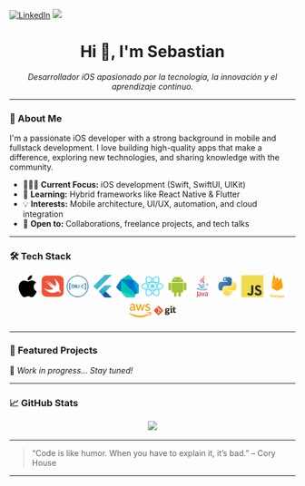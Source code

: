[![LinkedIn](https://img.shields.io/badge/LinkedIn-%230077B5.svg?logo=linkedin&logoColor=white)](https://linkedin.com/in/iscrozo)
[![](https://visitcount.itsvg.in/api?id=iscrozo&icon=0&color=0)](https://visitcount.itsvg.in)

<h1 align="center">Hi 👋, I'm Sebastian</h1>

<p align="center">
  <em>Desarrollador iOS apasionado por la tecnología, la innovación y el aprendizaje continuo.</em>
</p>

---

### 🚀 About Me

I'm a passionate iOS developer with a strong background in mobile and fullstack development. I love building high-quality apps that make a difference, exploring new technologies, and sharing knowledge with the community.

- 🧑🏻‍💻 **Current Focus:** iOS development (Swift, SwiftUI, UIKit)
- 🌱 **Learning:** Hybrid frameworks like React Native & Flutter
- 💡 **Interests:** Mobile architecture, UI/UX, automation, and cloud integration
- 🤝 **Open to:** Collaborations, freelance projects, and tech talks

---

### 🛠️ Tech Stack
<p align="center">
  <img src="https://github.com/devicons/devicon/blob/master/icons/apple/apple-original.svg" title="iOS" alt="iOS" width="40" height="40"/>
  <img src="https://github.com/devicons/devicon/blob/master/icons/swift/swift-original.svg" title="Swift" alt="Swift" width="40" height="40"/>
  <img src="https://github.com/devicons/devicon/blob/master/icons/objectivec/objectivec-plain.svg" title="Objective-C" alt="Objective-C" width="40" height="40"/>
  <img src="https://github.com/devicons/devicon/blob/master/icons/flutter/flutter-original.svg" title="Flutter" alt="Flutter" width="40" height="40"/>
  <img src="https://github.com/devicons/devicon/blob/master/icons/dart/dart-original.svg" title="Dart" alt="Dart" width="40" height="40"/>
  <img src="https://github.com/devicons/devicon/blob/master/icons/react/react-original.svg" title="React Native" alt="React Native" width="40" height="40"/>
  <img src="https://github.com/devicons/devicon/blob/master/icons/android/android-original.svg" title="Android" alt="Android" width="40" height="40"/>
  <img src="https://github.com/devicons/devicon/blob/master/icons/java/java-original-wordmark.svg" title="Java" alt="Java" width="40" height="40"/>
  <img src="https://github.com/devicons/devicon/blob/master/icons/python/python-original.svg" title="Python" alt="Python" width="40" height="40"/>
  <img src="https://github.com/devicons/devicon/blob/master/icons/javascript/javascript-original.svg" title="JavaScript" alt="JavaScript" width="40" height="40"/>
  <img src="https://github.com/devicons/devicon/blob/master/icons/firebase/firebase-plain-wordmark.svg" title="Firebase" alt="Firebase" width="40" height="40"/>
  <img src="https://github.com/devicons/devicon/blob/master/icons/amazonwebservices/amazonwebservices-plain-wordmark.svg" title="AWS" alt="AWS" width="40" height="40"/>
  <img src="https://github.com/devicons/devicon/blob/master/icons/git/git-original-wordmark.svg" title="Git" alt="Git" width="40" height="40"/>
</p>
</p>

---

### 🌟 Featured Projects

🚧 *Work in progress... Stay tuned!*

---

### 📈 GitHub Stats

<p align="center">
  <img src="https://github-readme-stats.vercel.app/api?username=iscrozo&show_icons=true&theme=radical" width="400"/>
</p>

---

> “Code is like humor. When you have to explain it, it’s bad.” – Cory House

---
